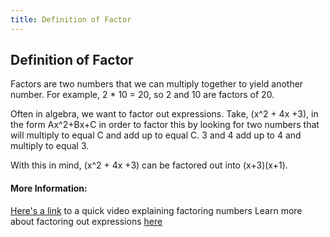 ```yaml
---
title: Definition of Factor
---
```

## Definition of Factor

Factors are two numbers that we can multiply together to yield another number. 
For example, 2 * 10 = 20, so 2 and 10 are factors of 20. 

Often in algebra, we want to factor out expressions.
Take, (x^2 + 4x +3), in the form Ax^2+Bx+C
in order to factor this by looking for two numbers that will multiply to equal C and add up to equal C.
3 and 4 add up to 4 and multiply to equal 3. 

With this in mind, (x^2 + 4x +3) can be factored out into (x+3)(x+1).


<!-- The article goes here, in GitHub-flavored Markdown. Feel free to add YouTube videos, images, and CodePen/JSBin embeds  -->

#### More Information:
[Here's a link](https://www.khanacademy.org/math/pre-algebra/pre-algebra-factors-multiples/pre-algebra-factors-mult/v/finding-factors-of-a-number) to a quick video explaining factoring numbers
Learn more about factoring out expressions [here](https://www.khanacademy.org/math/pre-algebra/pre-algebra-factors-multiples/pre-algebra-factors-mult/v/finding-factors-and-multiples)



